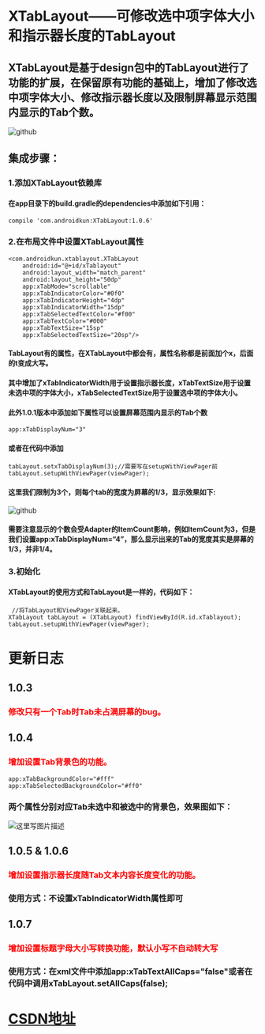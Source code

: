 # XTabLayout——可修改选中项字体大小和指示器长度的TabLayout
## XTabLayout是基于design包中的TabLayout进行了功能的扩展，在保留原有功能的基础上，增加了修改选中项字体大小、修改指示器长度以及限制屏幕显示范围内显示的Tab个数。
![github](http://img.blog.csdn.net/20161222095719330?watermark/2/text/aHR0cDovL2Jsb2cuY3Nkbi5uZXQvYTE1MzM1ODg4Njc=/font/5a6L5L2T/fontsize/400/fill/I0JBQkFCMA==/dissolve/70/gravity/SouthEast)
## 集成步骤：
### 1.添加XTabLayout依赖库
#### 在app目录下的build.gradle的dependencies中添加如下引用：

    compile 'com.androidkun:XTabLayout:1.0.6'
    
### 2.在布局文件中设置XTabLayout属性

    <com.androidkun.xtablayout.XTabLayout
        android:id="@+id/xTablayout"
        android:layout_width="match_parent"
        android:layout_height="50dp"
        app:xTabMode="scrollable"
        app:xTabIndicatorColor="#0f0"
        app:xTabIndicatorHeight="4dp"
        app:xTabIndicatorWidth="15dp"
        app:xTabSelectedTextColor="#f00"
        app:xTabTextColor="#000"
        app:xTabTextSize="15sp"
        app:xTabSelectedTextSize="20sp"/>
     
#### TabLayout有的属性，在XTabLayout中都会有，属性名称都是前面加个x，后面的t变成大写。
#### 其中增加了xTabIndicatorWidth用于设置指示器长度，xTabTextSize用于设置未选中项的字体大小，xTabSelectedTextSize用于设置选中项的字体大小。
#### 此外1.0.1版本中添加如下属性可以设置屏幕范围内显示的Tab个数

    app:xTabDisplayNum="3"
    
#### 或者在代码中添加

    tabLayout.setxTabDisplayNum(3);//需要写在setupWithViewPager前
    tabLayout.setupWithViewPager(viewPager);
    
#### 这里我们限制为3个，则每个tab的宽度为屏幕的1/3，显示效果如下:
 ![github](http://img.blog.csdn.net/20161222150743866?watermark/2/text/aHR0cDovL2Jsb2cuY3Nkbi5uZXQvYTE1MzM1ODg4Njc=/font/5a6L5L2T/fontsize/400/fill/I0JBQkFCMA==/dissolve/70/gravity/SouthEast)
 
#### 需要注意显示的个数会受Adapter的ItemCount影响，例如ItemCount为3，但是我们设置app:xTabDisplayNum=“4”，那么显示出来的Tab的宽度其实是屏幕的1/3，并非1/4。
 
### 3.初始化
#### XTabLayout的使用方式和TabLayout是一样的，代码如下：
    
     //将TabLayout和ViewPager关联起来。
    XTabLayout tabLayout = (XTabLayout) findViewById(R.id.xTablayout);
    tabLayout.setupWithViewPager(viewPager);
    
# 更新日志
## 1.0.3
### <font color=#f00>修改只有一个Tab时Tab未占满屏幕的bug。</font>
## 1.0.4
###  <font color=#f00>增加设置Tab背景色的功能。</font>

    app:xTabBackgroundColor="#fff"
    app:xTabSelectedBackgroundColor="#ff0"

### 两个属性分别对应Tab未选中和被选中的背景色，效果图如下：
![这里写图片描述](http://img.blog.csdn.net/20170329122554188?watermark/2/text/aHR0cDovL2Jsb2cuY3Nkbi5uZXQvYTE1MzM1ODg4Njc=/font/5a6L5L2T/fontsize/400/fill/I0JBQkFCMA==/dissolve/70/gravity/SouthEast)

## 1.0.5 & 1.0.6 
### <font color=#f00>增加设置指示器长度随Tab文本内容长度变化的功能。</font>
### 使用方式：不设置xTabIndicatorWidth属性即可  

## 1.0.7
### <font color=#f00>增加设置标题字母大小写转换功能，默认小写不自动转大写</font>
### 使用方式：在xml文件中添加app:xTabTextAllCaps="false"或者在代码中调用xTabLayout.setAllCaps(false); 
    
# [CSDN地址](http://blog.csdn.net/a1533588867/article/details/53810409)
    
